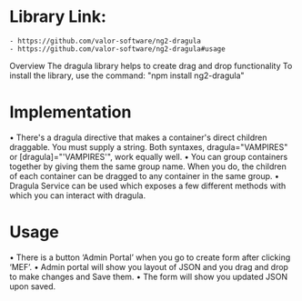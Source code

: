 # Library Link: 
	- https://github.com/valor-software/ng2-dragula
	- https://github.com/valor-software/ng2-dragula#usage
Overview
The dragula library helps to create drag and drop functionality 
To install the library, use the command: "npm install ng2-dragula"

# Implementation
•	There's a dragula directive that makes a container's direct children draggable. You must supply a string. Both syntaxes, dragula="VAMPIRES" or [dragula]="'VAMPIRES'", work equally well.
•	You can group containers together by giving them the same group name. When you do, the children of each container can be dragged to any container in the same group.
•	Dragula Service can be used which exposes a few different methods with which you can interact with dragula.

# Usage

•	There is a button ‘Admin Portal’ when you go to create form after clicking ‘MEF’.
•	Admin portal will show you layout of JSON and you drag and drop to make changes and Save them.
•	The form will show you updated JSON upon saved.



